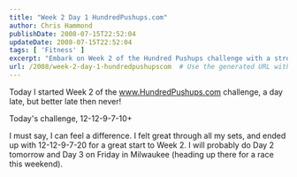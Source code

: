 ```yaml
---
title: "Week 2 Day 1 HundredPushups.com"
author: Chris Hammond
publishDate: 2008-07-15T22:52:04
updateDate: 2008-07-15T22:52:04
tags: [ 'Fitness' ]
excerpt: "Embark on Week 2 of the Hundred Pushups challenge with a strong start and noticeable progress. Stay tuned for more updates on this fitness journey!"
url: /2008/week-2-day-1-hundredpushupscom  # Use the generated URL with year
---
```

<p>Today I started Week 2 of the <a href="https://www.HundredPushups.com">www.HundredPushups.com</a> challenge, a day late, but better late then never!</p> <p>Today's challenge, 12-12-9-7-10+</p> <p>I must say, I can feel a difference. I felt great through all my sets, and ended up with 12-12-9-7-20 for a great start to Week 2. I will probably do Day 2 tomorrow and Day 3 on Friday in Milwaukee (heading up there for a race this weekend).</p>


